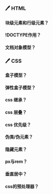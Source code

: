 ### :pen: HTML

#### 块级元素和行级元素？

#### !DOCTYPE作用？

#### 文档对象模型？



###  :pen: CSS

#### 盒子模型？

#### 弹性盒子模型？

#### css 继承？

#### css 层叠？

#### css 优先级？

#### 伪类/伪元素？

#### 隐藏元素？

#### px与rem？

#### 垂直居中？

#### css的预处理器？
